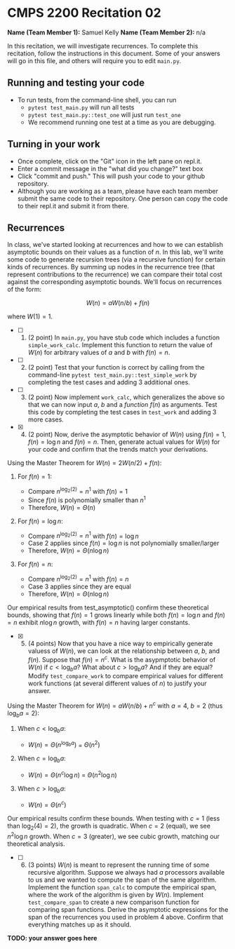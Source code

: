 # CMPS 2200  Recitation 02

**Name (Team Member 1):** Samuel Kelly 
**Name (Team Member 2):** n/a

In this recitation, we will investigate recurrences. 
To complete this recitation, follow the instructions in this document. Some of your answers will go in this file, and others will require you to edit `main.py`.



## Running and testing your code
- To run tests, from the command-line shell, you can run
  + `pytest test_main.py` will run all tests
  + `pytest test_main.py::test_one` will just run `test_one`
  + We recommend running one test at a time as you are debugging.

## Turning in your work

- Once complete, click on the "Git" icon in the left pane on repl.it.
- Enter a commit message in the "what did you change?" text box
- Click "commit and push." This will push your code to your github repository.
- Although you are working as a team, please have each team member submit the same code to their repository. One person can copy the code to their repl.it and submit it from there.

## Recurrences

In class, we've started looking at recurrences and how to we can establish asymptotic bounds on their values as a function of $n$. In this lab, we'll write some code to generate recursion trees (via a recursive function) for certain kinds of recurrences. By summing up nodes in the recurrence tree (that represent contributions to the recurrence) we can compare their total cost against the corresponding asymptotic bounds. We'll focus on  recurrences of the form:

$$ W(n) = aW(n/b) + f(n) $$

where $W(1) = 1$.

- [ ] 1. (2 point) In `main.py`, you have stub code which includes a function `simple_work_calc`. Implement this function to return the value of $W(n)$ for arbitrary values of $a$ and $b$ with $f(n)=n$.

- [ ] 2. (2 point) Test that your function is correct by calling from the command-line `pytest test_main.py::test_simple_work` by completing the test cases and adding 3 additional ones.

- [ ] 3. (2 point) Now implement `work_calc`, which generalizes the above so that we can now input $a$, $b$ and a *function* $f(n)$ as arguments. Test this code by completing the test cases in `test_work` and adding 3 more cases.

- [x] 4. (2 point) Now, derive the asymptotic behavior of $W(n)$ using $f(n) = 1$, $f(n) = \log n$ and $f(n) = n$. Then, generate actual values for $W(n)$ for your code and confirm that the trends match your derivations.

Using the Master Theorem for $W(n) = 2W(n/2) + f(n)$:

1. For $f(n) = 1$:
   - Compare $n^{\log_2(2)} = n^1$ with $f(n) = 1$
   - Since $f(n)$ is polynomially smaller than $n^1$
   - Therefore, $W(n) = \Theta(n)$

2. For $f(n) = \log n$:
   - Compare $n^{\log_2(2)} = n^1$ with $f(n) = \log n$
   - Case 2 applies since $f(n) = \log n$ is not polynomially smaller/larger
   - Therefore, $W(n) = \Theta(n \log n)$

3. For $f(n) = n$:
   - Compare $n^{\log_2(2)} = n^1$ with $f(n) = n$
   - Case 3 applies since they are equal
   - Therefore, $W(n) = \Theta(n \log n)$

Our empirical results from test_asymptotic() confirm these theoretical bounds, showing that $f(n) = 1$ grows linearly while both $f(n) = \log n$ and $f(n) = n$ exhibit $n \log n$ growth, with $f(n) = n$ having larger constants.




- [x] 5. (4 points) Now that you have a nice way to empirically generate valuess of $W(n)$, we can look at the relationship between $a$, $b$, and $f(n)$. Suppose that $f(n) = n^c$. What is the asypmptotic behavior of $W(n)$ if $c < \log_b a$? What about $c > \log_b a$? And if they are equal? Modify `test_compare_work` to compare empirical values for different work functions (at several different values of $n$) to justify your answer. 

Using the Master Theorem for $W(n) = aW(n/b) + n^c$ with $a=4$, $b=2$ (thus $\log_b a = 2$):

1. When $c < \log_b a$:
   - $W(n) = \Theta(n^{\log_b a})$ = $\Theta(n^2)$
   
2. When $c = \log_b a$:
   - $W(n) = \Theta(n^c \log n)$ = $\Theta(n^2 \log n)$
   
3. When $c > \log_b a$:
   - $W(n) = \Theta(n^c)$

Our empirical results confirm these bounds. When testing with $c=1$ (less than $\log_2(4)=2$), the growth is quadratic. When $c=2$ (equal), we see $n^2\log n$ growth. When $c=3$ (greater), we see cubic growth, matching our theoretical analysis.

- [ ] 6. (3 points) $W(n)$ is meant to represent the running time of some recursive algorithm. Suppose we always had $a$ processors available to us and we wanted to compute the span of the same algorithm. Implement the function `span_calc` to compute the empirical span, where the work of the algorithm is given by $W(n)$. Implement `test_compare_span` to create a new comparison function for comparing span functions. Derive the asymptotic expressions for the span of the recurrences you used in problem 4 above. Confirm that everything matches up as it should. 

**TODO: your answer goes here**
